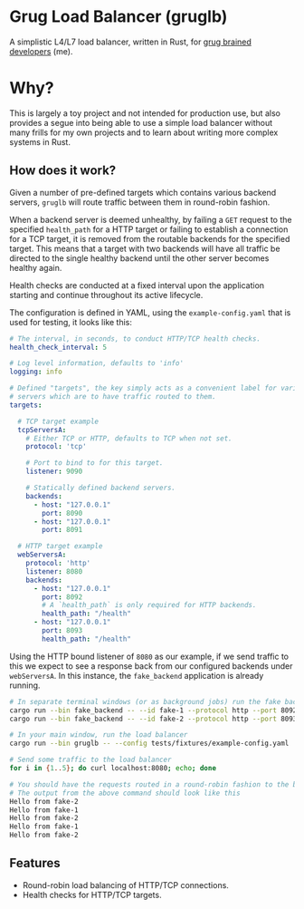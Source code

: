 # Grug Load Balancer (gruglb)

A simplistic L4/L7 load balancer, written in Rust, for [grug brained developers](https://grugbrain.dev/) (me).

# Why?

This is largely a toy project and not intended for production use, but also provides a segue into being able to use a simple load balancer without many frills for my own projects and to learn
about writing more complex systems in Rust.

## How does it work?

Given a number of pre-defined targets which contains various backend servers, `gruglb` will route traffic between them in round-robin fashion.

When a backend server is deemed unhealthy, by failing a `GET` request to the specified `health_path` for a HTTP target or failing to establish a connection for a TCP target, it is removed
from the routable backends for the specified target. This means that a target with two backends will have all traffic be directed to the single healthy backend until the other server becomes healthy again.

Health checks are conducted at a fixed interval upon the application starting and continue throughout its active lifecycle.

The configuration is defined in YAML, using the `example-config.yaml` that is used for testing, it looks like this:

```yaml
# The interval, in seconds, to conduct HTTP/TCP health checks.
health_check_interval: 5

# Log level information, defaults to 'info'
logging: info

# Defined "targets", the key simply acts as a convenient label for various backend
# servers which are to have traffic routed to them.
targets:

  # TCP target example
  tcpServersA:
    # Either TCP or HTTP, defaults to TCP when not set.
    protocol: 'tcp'

    # Port to bind to for this target.
    listener: 9090

    # Statically defined backend servers.
    backends:
      - host: "127.0.0.1"
        port: 8090
      - host: "127.0.0.1"
        port: 8091

  # HTTP target example
  webServersA:
    protocol: 'http'
    listener: 8080
    backends:
      - host: "127.0.0.1"
        port: 8092
        # A `health_path` is only required for HTTP backends.
        health_path: "/health"
      - host: "127.0.0.1"
        port: 8093
        health_path: "/health"
```

Using the HTTP bound listener of `8080` as our example, if we send traffic to this we expect to see a response back from our
configured backends under `webServersA`. In this instance, the `fake_backend` application is already running.

```bash
# In separate terminal windows (or as background jobs) run the fake backends
cargo run --bin fake_backend -- --id fake-1 --protocol http --port 8092
cargo run --bin fake_backend -- --id fake-2 --protocol http --port 8093

# In your main window, run the load balancer
cargo run --bin gruglb -- --config tests/fixtures/example-config.yaml

# Send some traffic to the load balancer
for i in {1..5}; do curl localhost:8080; echo; done

# You should have the requests routed in a round-robin fashion to the backends.
# The output from the above command should look like this
Hello from fake-2
Hello from fake-1
Hello from fake-2
Hello from fake-1
Hello from fake-2
```

## Features

- Round-robin load balancing of HTTP/TCP connections.
- Health checks for HTTP/TCP targets.

